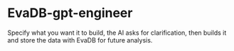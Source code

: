 # EvaDB-gpt-engineer
Specify what you want it to build, the AI asks for clarification, then builds it and store the data with EvaDB for future analysis.

